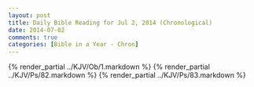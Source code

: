 ```yaml
---
layout: post
title: Daily Bible Reading for Jul 2, 2014 (Chronological)
date: 2014-07-02
comments: true
categories: [Bible in a Year - Chron]
---
```

{% render_partial ../KJV/Ob/1.markdown %}
{% render_partial ../KJV/Ps/82.markdown %}
{% render_partial ../KJV/Ps/83.markdown %}
